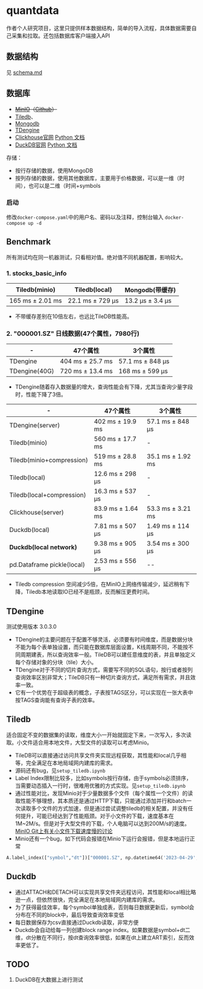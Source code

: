 # quantdata

作者个人研究项目，这里只提供样本数据结构，简单的导入流程，具体数据需要自己采集和拉取。还包括数据库客户端接入API

## 数据结构

见 [schema.md](https://github.com/sric0880/quantdata/blob/main/schema.md)

## 数据库

- ~~[MinIO](https://min.io/)（[Github](https://github.com/minio/minio)）~~
- [Tiledb](https://tiledb.com/open-source/array-storage/)、
- [Mongodb](https://www.mongodb.com)
- [TDengine](https://tdengine.com/)
- [Clickhouse官网](https://clickhouse.com/)  [Python 文档](https://clickhouse.com/docs/en/integrations/python)
- [DuckDB官网](https://duckdb.org/) [Python 文档](https://duckdb.org/docs/api/python/overview)

存储：

- 按行存储的数据，使用MongoDB
- 按列存储的数据，使用其他数据库，主要用于价格数据，可以是一维（时间），也可以是二维（时间+symbols

### 启动

修改`docker-compose.yaml`中的用户名、密码以及注释，控制台输入 `docker-compose up -d`

## Benchmark

所有测试均在同一机器测试，只看相对值。绝对值不同机器配置，影响较大。

### 1. stocks_basic_info

|Tiledb(minio)|Tiledb(local)|Mongodb(带缓存)|
|--|--|--|
|165 ms ± 2.01 ms|22.1 ms ± 729 µs|13.2 µs ± 3.4 µs|

- 不带缓存差别在10倍左右，也远比TileDB性能高。

### 2. "000001.SZ" 日线数据(47个属性，7980行)

|-|47个属性|3个属性|
|--|--|--|
|TDengine|404 ms ± 25.7 ms|57.1 ms ± 848 µs|
|TDengine(40G)|720 ms ± 13.4 ms|168 ms ± 599 µs|

- TDengine随着存入数据量的增大，查询性能会有下降，尤其当查询少量字段时，性能下降了3倍。

|-|47个属性|3个属性|
|--|--|--|
|TDengine(server)|402 ms ± 19.9 ms|57.1 ms ± 848 µs|
|Tiledb(minio)|560 ms ± 17.7 ms|-|
|Tiledb(minio+compression)|519 ms ± 28.8 ms|35.1 ms ± 1.92 ms|
|Tiledb(local)|12.6 ms ± 298 µs|-|
|Tiledb(local+compression)|16.3 ms ± 537 µs|-|
|Clickhouse(server)|83.9 ms ± 1.64 ms|53.3 ms ± 3.21 ms|
|Duckdb(local)|7.81 ms ± 507 µs|1.49 ms ± 114 µs|
|**Duckdb(local network)**|9.38 ms ± 905 µs|3.54 ms ± 300 µs|
|pd.Dataframe pickle(local)|2.53 ms ± 556 µs|--|

- Tiledb compression 空间减少5倍，在MinIO上网络传输减少，延迟稍有下降，Tiledb本地读取IO已经不是瓶颈，反而解压更费时间。

## TDengine

测试使用版本 3.0.3.0

- TDengine的主要问题在于配置不够灵活，必须要有时间维度，而是数据分块不能为每个表单独设置，而只能在数据库层面设置，K线周期不同，不能按不同周期建表，所以查询效率一般。TileDB可以建任意维度的表，并且单独定义每个存储对象的分块（tile）大小。
- TDengine对于不同的切片查询方式，需要写不同的SQL语句，按行或者按列查询效率区别非常大；TileDB只有一种切片查询方式，满足所有需求，并且效率一致。
- 它有一个优势在于超级表的概念，子表按TAGS区分，可以实现在一张大表中按TAGS查询能有查询子表的效率。

## Tiledb

适合固定不变的数据集的读取，维度大小一开始就固定下来，一次写入，多次读取。小文件适合用本地文件，大型文件的读取可以考虑Minio。

- TileDB可以直接通过访问共享文件夹实现远程获取，其性能和local几乎相等，完全满足在本地局域网内建库的需求。
- 源码还有bug，见`setup_tiledb.ipynb`
- Label Index限制比较多，比如symbols按行存储，由于symbols必须排序，当需要动态插入一行时，很难用优雅的方式实现。见`setup_tiledb.ipynb`
- 通过性能对比，发现Minio对于少量数据多个文件（每个属性一个文件）的读取性能不够理想，其本质还是通过HTTP下载，只能通过添加并行和batch一次读取多个文件的方式加速，但是通过尝试调整tiledb的相关配置，并没有任何提升，可能已经达到了性能瓶颈。对于小文件的下载，速度基本在1M~2M/s。但是对于大型文件的下载，个人电脑可以达到200M/s的速度。[MinIO Git上有关小文件下载速度慢的讨论](https://github.com/minio/mc/issues/2796)
- Minio还有一个bug，如下代码会报错在Minio下运行会报错，但是本地运行正常

```python
A.label_index(["symbol","dt"])["000001.SZ", np.datetime64('2023-04-29', 'D'):np.datetime64('2024-04-29', 'D')]
```

## Duckdb

- 通过ATTACH和DETACH可以实现共享文件夹远程访问，其性能和local相比略逊一点，但依然很快，完全满足在本地局域网内建库的需求。
- 为了获得最佳效率，每个symbol单独成表，否则每日数据更新后，symbol会分布在不同的block中，最后导致查询效率变低
- 每日数据保存为csv直接通过Duckdb读取，非常方便
- Duckdb会自动给每一列创建block range index。如果数据是symbol+dt二维，dt分散在不同行，按dt查询效率很低，如果在dt上建立ART索引，反而效率更低了。

## TODO

1. DuckDB在大数据上进行测试
